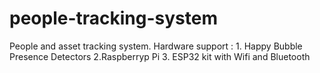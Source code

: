 # people-tracking-system
People and asset tracking system. Hardware support : 1. Happy Bubble Presence Detectors 2.Raspberryp Pi 3. ESP32 kit with Wifi and Bluetooth
